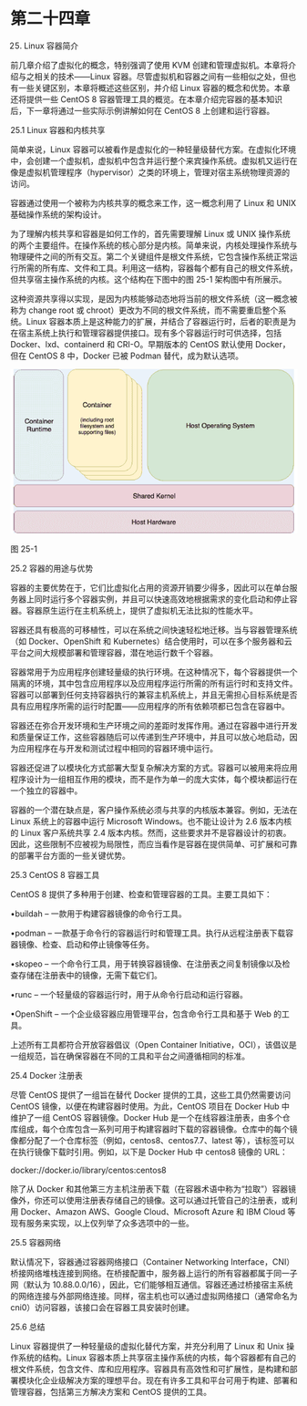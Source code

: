 # 第二十四章

25. Linux 容器简介

前几章介绍了虚拟化的概念，特别强调了使用 KVM 创建和管理虚拟机。本章将介绍与之相关的技术——Linux 容器。尽管虚拟机和容器之间有一些相似之处，但也有一些关键区别，本章将概述这些区别，并介绍 Linux 容器的概念和优势。本章还将提供一些 CentOS 8 容器管理工具的概览。在本章介绍完容器的基本知识后，下一章将通过一些实际示例讲解如何在 CentOS 8 上创建和运行容器。

25.1 Linux 容器和内核共享

简单来说，Linux 容器可以被看作是虚拟化的一种轻量级替代方案。在虚拟化环境中，会创建一个虚拟机，虚拟机中包含并运行整个来宾操作系统。虚拟机又运行在像是虚拟机管理程序（hypervisor）之类的环境上，管理对宿主系统物理资源的访问。

容器通过使用一个被称为内核共享的概念来工作，这一概念利用了 Linux 和 UNIX 基础操作系统的架构设计。

为了理解内核共享和容器是如何工作的，首先需要理解 Linux 或 UNIX 操作系统的两个主要组件。在操作系统的核心部分是内核。简单来说，内核处理操作系统与物理硬件之间的所有交互。第二个关键组件是根文件系统，它包含操作系统正常运行所需的所有库、文件和工具。利用这一结构，容器每个都有自己的根文件系统，但共享宿主操作系统的内核。这个结构在下图中的图 25-1 架构图中有所展示。

这种资源共享得以实现，是因为内核能够动态地将当前的根文件系统（这一概念被称为 change root 或 chroot）更改为不同的根文件系统，而不需要重启整个系统。Linux 容器本质上是这种能力的扩展，并结合了容器运行时，后者的职责是为在宿主系统上执行和管理容器提供接口。现有多个容器运行时可供选择，包括 Docker、lxd、containerd 和 CRI-O。早期版本的 CentOS 默认使用 Docker，但在 CentOS 8 中，Docker 已被 Podman 替代，成为默认选项。

![](img/linux_container_diagram.png)

图 25-1

25.2 容器的用途与优势

容器的主要优势在于，它们比虚拟化占用的资源开销要少得多，因此可以在单台服务器上同时运行多个容器实例，并且可以快速高效地根据需求的变化启动和停止容器。容器原生运行在主机系统上，提供了虚拟机无法比拟的性能水平。

容器还具有极高的可移植性，可以在系统之间快速轻松地迁移。当与容器管理系统（如 Docker、OpenShift 和 Kubernetes）结合使用时，可以在多个服务器和云平台之间大规模部署和管理容器，潜在地运行数千个容器。

容器常用于为应用程序创建轻量级的执行环境。在这种情况下，每个容器提供一个隔离的环境，其中包含应用程序以及应用程序运行所需的所有运行时和支持文件。容器可以部署到任何支持容器执行的兼容主机系统上，并且无需担心目标系统是否具有应用程序所需的运行时配置——应用程序的所有依赖项都已包含在容器中。

容器还在弥合开发环境和生产环境之间的差距时发挥作用。通过在容器中进行开发和质量保证工作，这些容器随后可以传递到生产环境中，并且可以放心地启动，因为应用程序在与开发和测试过程中相同的容器环境中运行。

容器还促进了以模块化方式部署大型复杂解决方案的方式。容器可以被用来将应用程序设计为一组相互作用的模块，而不是作为单一的庞大实体，每个模块都运行在一个独立的容器中。

容器的一个潜在缺点是，客户操作系统必须与共享的内核版本兼容。例如，无法在 Linux 系统上的容器中运行 Microsoft Windows。也不能让设计为 2.6 版本内核的 Linux 客户系统共享 2.4 版本内核。然而，这些要求并不是容器设计的初衷。因此，这些限制不应被视为局限性，而应当看作是容器在提供简单、可扩展和可靠的部署平台方面的一些关键优势。

25.3 CentOS 8 容器工具

CentOS 8 提供了多种用于创建、检查和管理容器的工具。主要工具如下：

•buildah – 一款用于构建容器镜像的命令行工具。

•podman – 一款基于命令行的容器运行时和管理工具。执行从远程注册表下载容器镜像、检查、启动和停止镜像等任务。

•skopeo – 一个命令行工具，用于转换容器镜像、在注册表之间复制镜像以及检查存储在注册表中的镜像，无需下载它们。

•runc – 一个轻量级的容器运行时，用于从命令行启动和运行容器。

•OpenShift – 一个企业级容器应用管理平台，包含命令行工具和基于 Web 的工具。

上述所有工具都符合开放容器倡议（Open Container Initiative，OCI），该倡议是一组规范，旨在确保容器在不同的工具和平台之间遵循相同的标准。

25.4 Docker 注册表

尽管 CentOS 提供了一组旨在替代 Docker 提供的工具，这些工具仍然需要访问 CentOS 镜像，以便在构建容器时使用。为此，CentOS 项目在 Docker Hub 中维护了一组 CentOS 容器镜像。Docker Hub 是一个在线容器注册表，由多个仓库组成，每个仓库包含一系列可用于构建容器时下载的容器镜像。仓库中的每个镜像都分配了一个仓库标签（例如，centos8、centos7.7、latest 等），该标签可以在执行镜像下载时引用。例如，以下是 Docker Hub 中 centos8 镜像的 URL：

docker://docker.io/library/centos:centos8

除了从 Docker 和其他第三方主机注册表下载（在容器术语中称为“拉取”）容器镜像外，你还可以使用注册表存储自己的镜像。这可以通过托管自己的注册表，或利用 Docker、Amazon AWS、Google Cloud、Microsoft Azure 和 IBM Cloud 等现有服务来实现，以上仅列举了众多选项中的一些。

25.5 容器网络

默认情况下，容器通过容器网络接口（Container Networking Interface，CNI）桥接网络堆栈连接到网络。在桥接配置中，服务器上运行的所有容器都属于同一子网（默认为 10.88.0.0/16），因此，它们能够相互通信。容器还通过桥接宿主系统的网络连接与外部网络连接。同样，宿主机也可以通过虚拟网络接口（通常命名为 cni0）访问容器，该接口会在容器工具安装时创建。

25.6 总结

Linux 容器提供了一种轻量级的虚拟化替代方案，并充分利用了 Linux 和 Unix 操作系统的结构。Linux 容器本质上共享宿主操作系统的内核，每个容器都有自己的根文件系统，包含文件、库和应用程序。容器具有高效性和可扩展性，是构建和部署模块化企业级解决方案的理想平台。现在有许多工具和平台可用于构建、部署和管理容器，包括第三方解决方案和 CentOS 提供的工具。
